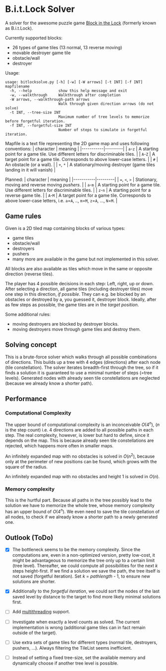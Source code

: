# B.i.t.Lock Solver
A solver for the awesome puzzle game [Block in the Lock](https://store.steampowered.com/app/1138990/Block_in_the_Lock/) (formerly known as B.i.t.Lock).

Currently supported blocks:
- 26 types of game tiles (13 normal, 13 reverse moving)
- movable destroyer game tile
- obstacle/wall
- destroyer

Usage:
```
usage: bitlocksolve.py [-h] [-w] [-W arrows] [-t INT] [-f INT] mapfilename
  -h, --help            show this help message and exit
  -w, --walkthrough     Walkthrough after completion
  -W arrows, --walkthrough-path arrows
                        Walk through given direction arrows (do not solve)
  -t INT, --tree-size INT
                        Maximum number of tree levels to memorize before forgetful iteration.
  -f INT, --forgetful-size INT
                        Number of steps to simulate in forgetful iteration.
```

Mapfile is a text file representing the 2D game map and uses following conventions:
| character | meaning |
|-----------|---------|
| `a`-`z`   | A starting point for a game tile. Use different letters for discriminable tiles. |
| `A`-`Z`   | A target point for a game tile. Corresponds to above lower-case letters. |
| `#`       | An obstacle (or a wall). |
| `+`, `*`  | A stationary/moving destroyer (game tiles landing in it will vanish) |

Planned:
| character | meaning |
|-----------|---------|
| `=`, `<`, `>` | Stationary, moving and reverse moving _pushers_. |
| `a`-`m`   | A starting point for a game tile. Use different letters for discriminable tiles. |
| `z`-`n`   | A starting point for a reverse game tile. |
| `A`-`M`   | A target point for a game tile. Corresponds to above lower-case letters, i.e. `a`=`A`, .., `m`=`M`, `z`=`A`, ..., `N`=`M`. |

## Game rules
Given is a 2D tiled map containing blocks of various types:
- game tiles
- obstacle/wall
- destroyers
- pushers
- many more are available in the game but not implemented in this solver.

All blocks are also available as tiles which move in the same or opposite direction (reverse tiles).

The player has 4 possible decisions in each step: Left, right, up or down.
After selecting a direction, all game tiles (including destroyer tiles) move one step in this direction, _if possible_.
They can e.g. be blocked by an obstacles or destroyed by a, you guessed it, destroyer block.
Ideally, after as few steps as possible, the game tiles are in the _target position_.

Some additional rules:
- moving destroyers are blocked by destroyer blocks.
- moving destroyers move through game tiles and destroy them.

## Solving concept
This is a brute-force solver which walks through all possible combinations of directions.
This builds up a tree with 4 edges (directions) after each node (tile constellation).
The solver iterates breadth-first through the tree, so if it finds a solution it is guaranteed to use a minimal number of steps (=tree levels).
Generated nodes with already seen tile constellations are neglected (because we already know a shorter path).

## Performance
### Computational Complexity
The upper bound of computational complexity is an inconceivable _O_(4<sup>_n_</sup>),
(_n_ is the step count)
i.e. 4 directions are added to all possible paths in each step.
The real complexity, however, is lower but hard to define, since it depends on the map.
This is because already seen tile constellations are rejected,
which happens more often in smaller maps.

An infinitely expanded map with no obstacles is solved in _O_(_n_<sup>2</sup>),
because only at the perimeter of new positions can be found, which grows with the square of the radius.

An infinitely expanded map with no obstacles and height 1 is solved in _O_(_n_).

### Memory complexity
This is the hurtful part.
Because all paths in the tree possibly lead to the solution we have to memorize the whole tree,
whose memory complexity has an upper bound of _O_(4<sup>_n_</sup>).
We even need to save the tile constellation of all nodes, to check if we already know a shorter path to a newly generated one.

## Outlook (ToDo)
- [x] The bottleneck seems to be the memory complexity.
Since the computations are, even in a non-optimized version, pretty low-cost, it might be advantageous to memorize the tree only up to a certain limit (tree level).
Thereafter, we could compute all possibilities for the next _k_ steps height-first.
If we find a solution we save the path, the tree itself is not saved (forgetful iteration).
Set _k_ = _pathlength_ - 1, to ensure new solutions are shorter.
- [x] Additionally to the _forgetful iteration_, we could sort the nodes of the last saved level by distance to the target to find more likely minimal solutions first.
- [ ] Add [multithreading](https://docs.python.org/3/library/multiprocessing.html) support.
- [ ] Investigate when exactly a level counts as solved. The current implementation is wrong (additional game tiles can in fact remain outside of the target).
- [ ] Use extra sets of game tiles for different types (normal tile, destroyers, pushers, ...). Always filtering the TileList seems inefficient.
- [ ] Instead of setting a fixed tree-size, set the available memory and dynamically choose if another tree level is possible.

